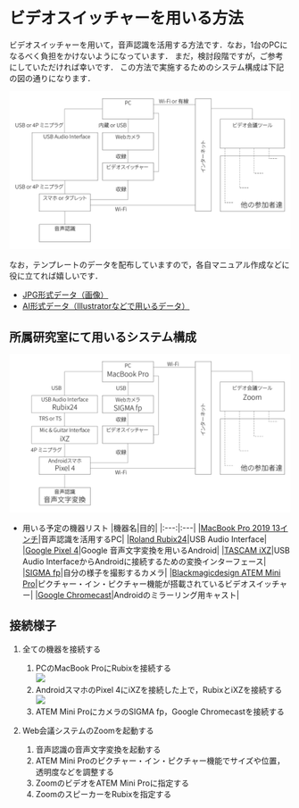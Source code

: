 # ビデオスイッチャーを用いる方法
ビデオスイッチャーを用いて，音声認識を活用する方法です．なお，1台のPCになるべく負担をかけないようになっています．
まだ，検討段階ですが，ご参考にしていただければ幸いです．
この方法で実施するためのシステム構成は下記の図の通りになります．

![接続イメージのテンプレ](fig/template/Template_Using_VideoSwitcher-JP.jpg)


なお，テンプレートのデータを配布していますので，各自マニュアル作成などに役に立てれば嬉しいです．
  - [JPG形式データ（画像）](fig/template/Template_Using_VideoSwitcher-JP.jpg)
  - [AI形式データ（Illustratorなどで用いるデータ）](fig/template/Template_Using_VideoSwitcher-JP.ai)


## 所属研究室にて用いるシステム構成
![システム](fig/Using_VideoSwitcher_ThetaAkihisa-JP.jpg)


- 用いる予定の機器リスト
  |機器名|目的|
  |:---:|:---|
  |[MacBook Pro 2019 13インチ](https://support.apple.com/kb/SP795?viewlocale=ja_JP&locale=ja_JP)|音声認識を活用するPC|
  |[Roland Rubix24](https://www.roland.com/jp/products/rubix24/)|USB Audio Interface|
  |[Google Pixel 4](https://store.google.com/jp/product/pixel_4)|Google 音声文字変換を用いるAndroid|
  |[TASCAM iXZ](https://tascam.jp/jp/product/ixz/top)|USB Audio InterfaceからAndroidに接続するための変換インターフェース|
  |[SIGMA fp](https://www.sigma-global.com/jp/cameras/fp-series/)|自分の様子を撮影するカメラ|
  |[Blackmagicdesign ATEM Mini Pro](https://www.blackmagicdesign.com/jp/products/atemmini/techspecs/W-APS-14)|ピクチャー・イン・ピクチャー機能が搭載されているビデオスイッチャー|
  |[Google Chromecast](https://store.google.com/jp/product/chromecast)|Androidのミラーリング用キャスト|
  

  
## 接続様子
1. 全ての機器を接続する
    1. PCのMacBook ProにRubixを接続する  
      ![](fig/Sample/AudioInterfaxe.jpg)
    1. AndroidスマホのPixel 4にiXZを接続した上で，RubixとiXZを接続する  
      ![](fig/Sample/iXZ.jpg)
    1. ATEM Mini ProにカメラのSIGMA fp，Google Chromecastを接続する

1. Web会議システムのZoomを起動する    
    1. 音声認識の音声文字変換を起動する
    1. ATEM Mini Proのピクチャー・イン・ピクチャー機能でサイズや位置，透明度などを調整する
    1. ZoomのビデオをATEM Mini Proに指定する
    1. ZoomのスピーカーをRubixを指定する
    
